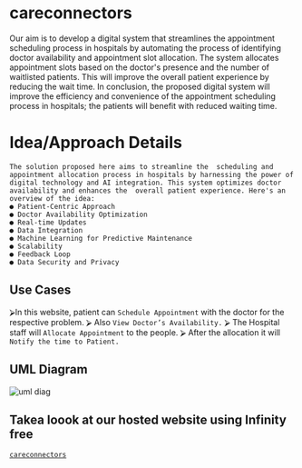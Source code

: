 # careconnectors
Our aim is to develop a digital system that streamlines the appointment scheduling process in hospitals by automating the process of identifying doctor availability and appointment slot allocation. The system allocates appointment slots based on the doctor's presence and the number of waitlisted patients. This will improve the overall patient experience by reducing the wait time. In conclusion, the proposed digital system will improve the efficiency and convenience of the appointment scheduling process in hospitals; the patients will benefit with reduced waiting time.
# Idea/Approach Details
```
The solution proposed here aims to streamline the  scheduling and appointment allocation process in hospitals by harnessing the power of digital technology and AI integration. This system optimizes doctor availability and enhances the  overall patient experience. Here's an overview of the idea:
● Patient-Centric Approach
● Doctor Availability Optimization
● Real-time Updates
● Data Integration
● Machine Learning for Predictive Maintenance
● Scalability
● Feedback Loop
● Data Security and Privacy
```
## **Use Cases**
⮚In this website, patient can `Schedule Appointment`
with the doctor for the respective problem.
⮚ Also `View Doctor’s Availability.`
⮚ The Hospital staff will `Allocate Appointment` to the 
people.
⮚ After the allocation it will `Notify the time to Patient.`

## UML Diagram
![uml diag](https://github.com/pmutyalu/careconnectors/assets/130680906/2c5c7298-f02e-4b5b-8efa-12c5f8b04801)

## Takea loook at our hosted website using Infinity free
[`careconnectors`](https://careconnectors.42web.io "Visit us😀")
